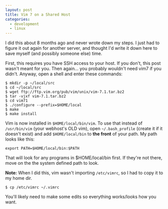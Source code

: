 ```yaml
---
layout: post
title: Vim 7 on a Shared Host
categories:
  - development
  - linux
---
```

I did this about 8 months ago and never wrote down my steps.  I just had to figure it out again for another server, and thought I'd write it down here to save myself (and possibly someone else) time.

First, this requires you have SSH access to your host. If you don't, this post wasn't meant for you. Then again... you probably wouldn't need vim7 if you didn't. Anyway, open a shell and enter these commands:

    $ mkdir -p ~/local/src
    $ cd ~/local/src
    $ wget ftp://ftp.vim.org/pub/vim/unix/vim-7.1.tar.bz2
    $ tar -vjxf vim-7.1.tar.bz2
    $ cd vim71
    $ ./configure --prefix=$HOME/local
    $ make
    $ make install

Vim is now installed in `$HOME/local/bin/vim`.  To use that instead of `/usr/bin/vim` (your webhost's OLD vim), open `~/.bash_profile` (create it if it doesn't exist) and add `$HOME/local/bin` to **the front** of your path.  My path looks like this:

    export PATH=$HOME/local/bin:$PATH

That will look for any programs in $HOME/local/bin first.  If they're not there, move on the the system defined path to look.

**Note:** When I did this, vim wasn't importing `/etc/vimrc`, so I had to copy it to my home dir.

    $ cp /etc/vimrc ~/.vimrc

You'll likely need to make some edits so everything works/looks how you want.

